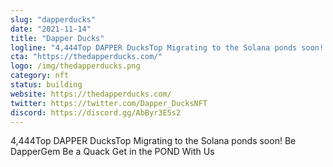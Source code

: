 ```yaml
---
slug: "dapperducks"
date: "2021-11-14"
title: "Dapper Ducks"
logline: "4,444Top DAPPER DucksTop Migrating to the Solana ponds soon! Be DapperGem Be a Quack Get in the POND With Us"
cta: "https://thedapperducks.com/"
logo: /img/thedapperducks.png
category: nft
status: building
website: https://thedapperducks.com/
twitter: https://twitter.com/Dapper_DucksNFT
discord: https://discord.gg/AbByr3E5s2
---
```


4,444Top DAPPER DucksTop Migrating to the Solana ponds soon! Be DapperGem Be a Quack Get in the POND With Us
